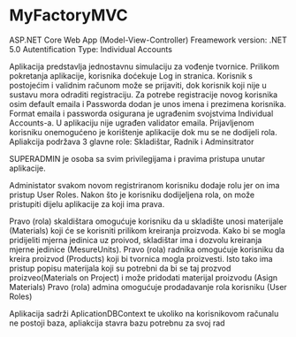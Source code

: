 # MyFactoryMVC

ASP.NET Core Web App (Model-View-Controller)
Freamework version: .NET 5.0
Autentification Type: Individual Accounts

Aplikacija predstavlja jednostavnu simulaciju za vođenje tvornice.
Prilikom pokretanja aplikacije, korisnika doćekuje Log in stranica. Korisnik s postojećim i validnim računom može se prijaviti, dok korisnik koji nije u sustavu mora odraditi registraciju.
Za potrebe registracije novog korisnika osim default emaila i Passworda dodan je unos imena i prezimena korisnika. Format emaila i passworda osigurana je ugrađenim svojstvima Individual Accounts-a.
U aplikaciju nije ugrađen validator emaila.
Prijavljenom korisniku onemogućeno je korištenje aplikacije dok mu se ne dodijeli rola.
Apliakcija podržava 3 glavne role: Skladištar, Radnik i Adminsitrator

SUPERADMIN je osoba sa svim privilegijama i pravima pristupa unutar aplikacije.

Administator svakom novom registriranom korisniku dodaje rolu jer on ima pristup User Roles. Nakon što je korisniku dodijeljena rola, on može pristupiti dijelu aplikacije za koji ima prava.

Pravo (rola) skaldištara omogućuje korisniku da u skladište unosi materijale (Materials) koji će se korisniti prilikom kreiranja proizvoda. Kako bi se mogla pridijeliti mjerna jedinica uz proivod, skladištar ima i dozvolu kreiranja mjerne jedinice (MesureUnits).
Pravo (rola) radnika omogućuje korisniku da kreira proizvod (Products) koji bi tvornica mogla proizvesti. Isto tako ima pristup popisu materijala koji su potrebni da bi se taj prozvod proizveo(Materials on Project) i  može pridodati materijal proizvodu (Asign Materials)
Pravo (rola) admina omogućuje prodadavanje rola korisniku (User Roles)


Aplikacija sadrži AplicationDBContext te ukoliko na korisnikovom računalu ne postoji baza, apliakcija stavra bazu potrebnu za svoj rad
